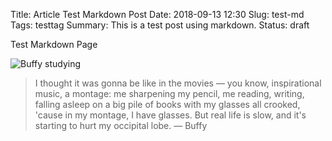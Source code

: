 Title: Article Test Markdown Post
Date: 2018-09-13 12:30
Slug: test-md
Tags: testtag
Summary: This is a test post using markdown.
Status: draft

Test Markdown Page

![Buffy studying]({filename}/images/buffy.jpg)

> I thought it was gonna be like in the movies — you know, inspirational music,
> a montage: me sharpening my pencil, me reading, writing, falling asleep on a
> big pile of books with my glasses all crooked, 'cause in my montage, I have
> glasses. But real life is slow, and it's starting to hurt my occipital lobe.
> — Buffy


